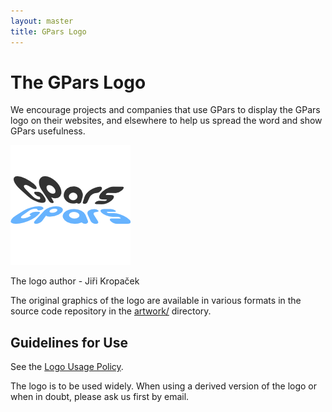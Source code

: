 ```yaml
---
layout: master
title: GPars Logo
---
```


# The GPars Logo

We encourage projects and companies that use GPars to display the GPars logo
on their websites, and elsewhere to help us spread the word and show GPars
usefulness.

[![](images/gpars_192x192.png)](https://raw.githubusercontent.com/GPars/GPars/master/artwork/gpars-logo.PNG)

The logo author - Jiři Kropaček

The original graphics of the logo are available in various formats in
the source code repository in the 
[artwork/](http://github.com/GPars/GPars/tree/master/artwork) directory.

## Guidelines for Use

See the [Logo Usage Policy](Logo_Usage_Policy.md).

The logo is to be used widely. When using a derived version of the logo or
when in doubt, please ask us first by email.
